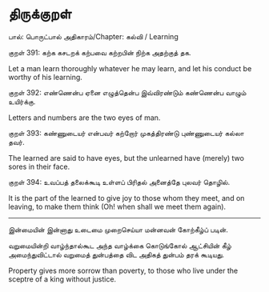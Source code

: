 ﻿திருக்குறள்
===============================================================================
பால்: பொருட்பால்
அதிகாரம்/Chapter: கல்வி / Learning 

குறள் 391:
கற்க கசடறக் கற்பவை கற்றபின்
நிற்க அதற்குத் தக.

Let a man learn thoroughly whatever he may learn, and let his conduct be worthy
of his learning.

குறள் 392:
எண்ணென்ப ஏனை எழுத்தென்ப இவ்விரண்டும்
கண்ணென்ப வாழும் உயிர்க்கு.

Letters and numbers are the two eyes of man.

குறள் 393:
கண்ணுடையர் என்பவர் கற்றோர் முகத்திரண்டு
புண்ணுடையர் கல்லா தவர்.

The learned are said to have eyes, but the unlearned have (merely) two sores 
in their face.

குறள் 394:
உவப்பத் தலைக்கூடி உள்ளப் பிரிதல்
அனைத்தே புலவர் தொழில்.

It is the part of the learned to give joy to those whom they meet, and on 
leaving, to make them think (Oh! when shall we meet them again).


****
இன்மையின் இன்னாது உடைமை முறைசெய்யா 
மன்னவன் கோற்கீழ்ப் படின்.	

வறுமையின்றி வாழ்ந்தால்கூட அந்த வாழ்க்கை கொடுங்கோல் ஆட்சியின் கீழ் அமைந்துவிட்டால் வறுமைத் துன்பத்தை விட அதிகத் துன்பம் தரக் கூடியது. 	

Property gives more sorrow than poverty, to those who live under the sceptre of a king without justice. 
